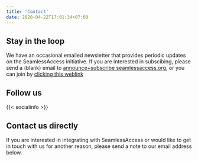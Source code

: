 ```yaml
---
title: 'Contact'
date: 2020-04-22T17:01:34+07:00
---
```


## Stay in the loop

We have an occasional emailed newsletter that provides periodic updates on the SeamlessAccess initiative. If you are interested in subscibing, please send a (blank) email to [announce+subscribe <at> seamlessaccess.org](mailto:announce+subscribe@seamlessaccess.org), or you can join by [clicking this weblink](https://groups.google.com/a/seamlessaccess.org/forum/#!forum/announce/join)

## Follow us

{{< socialinfo >}}

## Contact us directly

If you are interested in integrating with SeamlessAccess or would like to get in touch with us for another reason, please send a note to our email address below.
